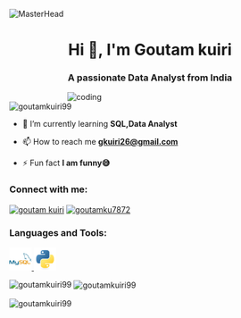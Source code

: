 ![MasterHead](https://www.simplilearn.com/ice9/free_resources_article_thumb/data_analyticstrendsmin.jpg)

<h1 align="center">Hi 👋, I'm Goutam kuiri</h1>
<h3 align="center">A passionate Data Analyst from India</h3>

<img align="right" alt="coding" width="400" src="https://camo.githubusercontent.com/2055893583f198d3c575cd82a58ecb5577296488b723fc2dfe0bc80563165565/68747470733a2f2f692e70696e696d672e636f6d2f6f726967696e616c732f35322f62372f33362f35326237333666326336653733393131386535623961333261323134333465612e676966">

<p align="left"> <img src="https://komarev.com/ghpvc/?username=goutamkuiri99&label=Profile%20views&color=0e75b6&style=flat" alt="goutamkuiri99" /> </p>

- 🌱 I’m currently learning **SQL,Data Analyst**

- 📫 How to reach me **gkuiri26@gmail.com**

- ⚡ Fun fact **I am funny😅**

<h3 align="left">Connect with me:</h3>
<p align="left">
<a href="https://linkedin.com/in/goutam kuiri" target="blank"><img align="center" src="https://raw.githubusercontent.com/rahuldkjain/github-profile-readme-generator/master/src/images/icons/Social/linked-in-alt.svg" alt="goutam kuiri" height="30" width="40" /></a>
<a href="https://instagram.com/goutamku7872" target="blank"><img align="center" src="https://raw.githubusercontent.com/rahuldkjain/github-profile-readme-generator/master/src/images/icons/Social/instagram.svg" alt="goutamku7872" height="30" width="40" /></a>
</p>

<h3 align="left">Languages and Tools:</h3>
<p align="left"> <a href="https://www.mysql.com/" target="_blank" rel="noreferrer"> <img src="https://raw.githubusercontent.com/devicons/devicon/master/icons/mysql/mysql-original-wordmark.svg" alt="mysql" width="40" height="40"/> </a> <a href="https://www.python.org" target="_blank" rel="noreferrer"> <img src="https://raw.githubusercontent.com/devicons/devicon/master/icons/python/python-original.svg" alt="python" width="40" height="40"/> </a> </p>

<p><img align="left" src="https://github-readme-stats.vercel.app/api/top-langs?username=goutamkuiri99&show_icons=true&locale=en&layout=compact" alt="goutamkuiri99" /></p>

<p>&nbsp;<img align="center" src="https://github-readme-stats.vercel.app/api?username=goutamkuiri99&show_icons=true&locale=en" alt="goutamkuiri99" /></p>

<p><img align="center" src="https://github-readme-streak-stats.herokuapp.com/?user=goutamkuiri99&" alt="goutamkuiri99" /></p>
